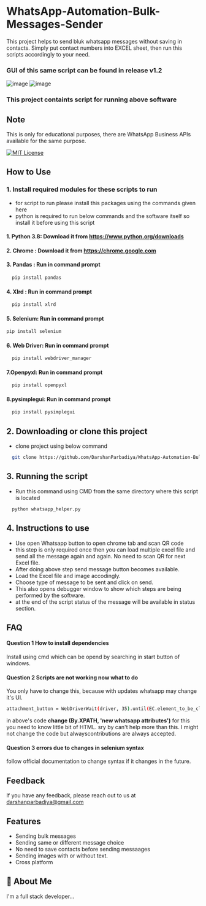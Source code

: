 # WhatsApp-Automation-Bulk-Messages-Sender

This project helps to send bluk whatsapp messages without saving in contacts. Simply put contact numbers into EXCEL sheet, then run this scripts accordingly to your need.

### GUI of this same script can be found in release v1.2
![image](https://user-images.githubusercontent.com/65885245/233774628-1b19f651-b05e-4c8e-a3a7-e34113fc429b.png)
![image](https://user-images.githubusercontent.com/65885245/233775229-8903d511-4b23-4f16-b48b-c00ee567e597.png)


### This project containts script for running above software

## Note

This is only for educational purposes, there are WhatsApp Business APIs available for the same purpose.

[![MIT License](https://img.shields.io/badge/License-MIT-green.svg)](https://choosealicense.com/licenses/mit/)

## How to Use

### 1. Install required modules for these scripts to run

- for script to run please install this packages using the commands given here
- python is required to run below commands and the software itself so install it before using this script

#### 1. Python 3.8: Download it from https://www.python.org/downloads

#### 2. Chrome : Download it from https://chrome.google.com

#### 3. Pandas : Run in command prompt

```bash
  pip install pandas
```

#### 4. Xlrd : Run in command prompt

```bash
  pip install xlrd
```

#### 5. Selenium: Run in command prompt

```bash
pip install selenium
```

#### 6. Web Driver: Run in command prompt

```bash
  pip install webdriver_manager
```

#### 7.Openpyxl: Run in command prompt

```bash
  pip install openpyxl
```

#### 8.pysimplegui: Run in command prompt

```bash
  pip install pysimplegui
```

## 2. Downloading or clone this project

- clone project using below command

```bash
  git clone https://github.com/DarshanParbadiya/WhatsApp-Automation-Bulk-Messages-Sender.git
```

## 3. Running the script

- Run this command using CMD from the same directory where this script is located

```bash
  python whatsapp_helper.py
```
## 4. Instructions to use 
- Use open Whatsapp button to open chrome tab and scan QR code
- this step is only required once then you can load multiple excel file and send all the message again and again. No need to scan QR for next Excel file.
- After doing above step send message button becomes available.
- Load the Excel file and image accodingly.
- Choose type of message to be sent and click on send.
- This also opens debugger window to show which steps are being performed by the software. 
- at the end of the script status of the message will be available in status section. 

## FAQ

#### Question 1 How to install dependencies

Install using cmd which can be opend by searching in start button of windows.

#### Question 2 Scripts are not working now what to do

You only have to change this, because with updates whatsapp may change it's UI.

```bash
attachment_button = WebDriverWait(driver, 35).until(EC.element_to_be_clickable((By.XPATH, "//span[@data-testid='clip']")))
```

in above's code **change (By.XPATH, 'new whatsapp attributes')**
for this you need to know little bit of HTML. sry by can't help more than this. I might not change the code but alwayscontributions are always accepted.

#### Question 3 errors due to changes in selenium syntax

follow official documentation to change syntax if it changes in the future.

## Feedback

If you have any feedback, please reach out to us at darshanparbadiya@gmail.com

## Features

- Sending bulk messages
- Sending same or different message choice
- No need to save contacts before sending messaages
- Sending images with or without text.
- Cross platform

## 🚀 About Me

I'm a full stack developer...
